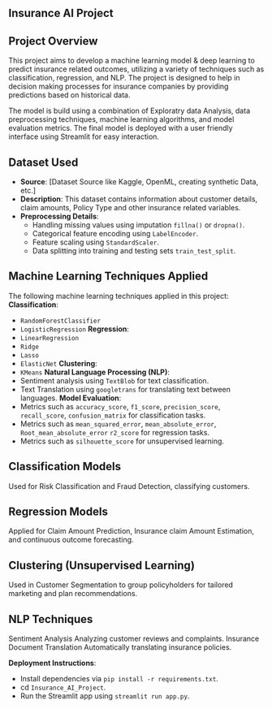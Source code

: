 ## Insurance AI Project

## Project Overview
This project aims to develop a machine learning model & deep learning to predict insurance related outcomes, utilizing a variety of techniques such as classification, regression, and NLP. The project is designed to help in decision making processes for insurance companies by providing predictions based on historical data.

The model is build using a combination of Exploratry data Analysis, data preprocessing techniques, machine learning algorithms, and model evaluation metrics. The final model is deployed with a user friendly interface using Streamlit for easy interaction.


## Dataset Used
- **Source**: [Dataset Source like Kaggle, OpenML, creating synthetic Data, etc.]
- **Description**: This dataset contains information about customer details, claim amounts, Policy Type and other insurance related variables.
- **Preprocessing Details**:
  - Handling missing values using imputation `fillna()` or `dropna()`.
  - Categorical feature encoding using `LabelEncoder`.
  - Feature scaling using `StandardScaler`.
  - Data splitting into training and testing sets `train_test_split`.


## Machine Learning Techniques Applied
The following machine learning techniques applied in this project:
**Classification**:
  - `RandomForestClassifier`
  - `LogisticRegression`
**Regression**:
  - `LinearRegression`
  - `Ridge`
  - `Lasso`
  - `ElasticNet`
**Clustering**:
  - `KMeans`
**Natural Language Processing (NLP)**:
  - Sentiment analysis using `TextBlob` for text classification.
  - Text Translation using `googletrans` for translating text between languages.
**Model Evaluation**:
  - Metrics such as `accuracy_score`, `f1_score`, `precision_score`, `recall_score`, `confusion_matrix` for classification tasks.
  - Metrics such as `mean_squared_error`, `mean_absolute_error`, `Root_mean_absolute_error` `r2_score` for regression tasks.
  - Metrics such as `silhouette_score` for unsupervised learning.

## Classification Models
Used for Risk Classification and Fraud Detection, classifying customers.
## Regression Models
Applied for Claim Amount Prediction, Insurance claim Amount Estimation, and continuous outcome forecasting.
## Clustering (Unsupervised Learning)
Used in Customer Segmentation to group policyholders for tailored marketing and plan recommendations.
## NLP Techniques
Sentiment Analysis Analyzing customer reviews and complaints. Insurance Document Translation Automatically translating insurance policies.

**Deployment Instructions**:
   - Install dependencies via `pip install -r requirements.txt`.
   - cd `Insurance_AI_Project`.
   - Run the Streamlit app using `streamlit run app.py`.